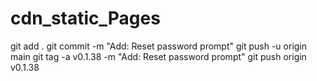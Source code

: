 # cdn_static_Pages

git add .
git commit -m "Add: Reset password prompt"
git push -u origin main
git tag -a v0.1.38 -m "Add: Reset password prompt"
git push origin v0.1.38
